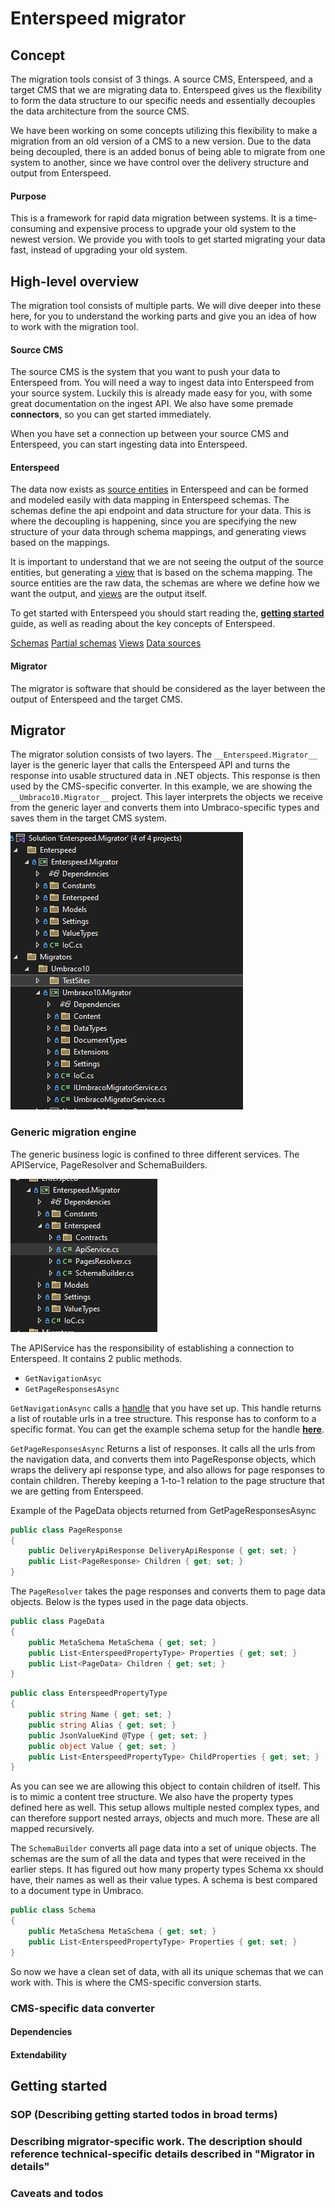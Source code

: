 # Enterspeed migrator

## Concept
The migration tools consist of 3 things. A source CMS, Enterspeed, and a target CMS that we are migrating data to. Enterspeed gives us the flexibility to form the data structure to our specific needs and essentially decouples the data architecture from the source CMS. 

We have been working on some concepts utilizing this flexibility to make a migration from an old version of a CMS to a new version. Due to the data being decoupled, there is an added bonus of being able to migrate from one system to another, since we have control over the delivery structure and output from Enterspeed.

#### Purpose
This is a framework for rapid data migration between systems. It is a time-consuming and expensive process to upgrade your old system to the newest version. We provide you with tools to get started migrating your data fast, instead of upgrading your old system. 

## High-level overview
The migration tool consists of multiple parts. We will dive deeper into these here, for you to understand the working parts and give you an idea of how to work with the migration tool. 

#### Source CMS
The source CMS is the system that you want to push your data to Enterspeed from. 
You will need a way to ingest data into Enterspeed from your source system. Luckily this is already made easy for you, with some great documentation on the ingest API. We also have some premade **connectors**, so you can get started immediately.

When you have set a connection up between your source CMS and Enterspeed, you can start ingesting data into Enterspeed.

#### Enterspeed
The data now exists as [source entities](https://docs.enterspeed.com/key-concepts/schemas) in Enterspeed and can be formed and modeled easily with data mapping in Enterspeed schemas. The schemas define the api endpoint and data structure for your data. This is where the decoupling is happening, since you are specifying the new structure of your data through schema mappings, and generating views based on the mappings. 

It is important to understand that we are not seeing the output of the source entities, but generating a [view](https://docs.enterspeed.com/key-concepts/schemas) that is based on the schema mapping. The source entities are the raw data, the schemas are where we define how we want the output, and [views](https://docs.enterspeed.com/key-concepts/schemas) are the output itself. 

To get started with Enterspeed you should start reading the, __[getting started](https://docs.enterspeed.com/getting-started)__ guide, as well as reading about the key concepts of Enterspeed. 

[Schemas](https://docs.enterspeed.com/key-concepts/schemas)
[Partial schemas](https://docs.enterspeed.com/key-concepts/schemas)
[Views](https://docs.enterspeed.com/key-concepts/schemas)
[Data sources](https://docs.enterspeed.com/key-concepts/schemas)

#### Migrator

The migrator is software that should be considered as the layer between the output of Enterspeed and the target CMS.


## Migrator

The migrator solution consists of two layers. The `__Enterspeed.Migrator__` layer is the generic layer that calls the Enterspeed API and turns the response into usable structured data in .NET objects. 
This response is then used by the CMS-specific converter. In this example, we are showing the `__Umbraco10.Migrator__` project. This layer interprets the objects we receive from the generic layer and converts them into Umbraco-specific types and saves them in the target CMS system. 

![migrator-solution](/assets/migrator-solution_cmeg05yrn.png)

### Generic migration engine
The generic business logic is confined to three different services. The APIService, PageResolver and SchemaBuilders. 

![migrator-solution](/assets/generic-migrator.png)

The APIService has the responsibility of establishing a connection to Enterspeed. 
It contains 2 public methods. 
- `GetNavigationAsyc`
- `GetPageResponsesAsync`

`GetNavigationAsync` calls a [handle](https://docs.enterspeed.com/key-concepts/schemas) that you have set up. This handle returns a list of routable urls in a tree structure. 
This response has to conform to a specific format. You can get the example schema setup for the handle __[here](https://docs.enterspeed.com/key-concepts/schemas)__. 

`GetPageResponsesAsync` Returns a list of responses. It calls all the urls from the navigation data, and converts them into PageResponse objects, which wraps the delivery api response type, and also allows for page responses to contain children. Thereby keeping a 1-to-1 relation to the page structure that we are getting from Enterspeed.

Example of the PageData objects returned from GetPageResponsesAsync
```cs title="PageData object"
public class PageResponse
{
    public DeliveryApiResponse DeliveryApiResponse { get; set; }
    public List<PageResponse> Children { get; set; }
}
```


The `PageResolver` takes the page responses and converts them to page data objects. Below is the types used in the page data objects.

```cs title="PageData object"
public class PageData
{
    public MetaSchema MetaSchema { get; set; }
    public List<EnterspeedPropertyType> Properties { get; set; }
    public List<PageData> Children { get; set; }
}
```

```cs title="EnterspeedPropertyType"
public class EnterspeedPropertyType
{
    public string Name { get; set; }
    public string Alias { get; set; }
    public JsonValueKind @Type { get; set; }
    public object Value { get; set; }
    public List<EnterspeedPropertyType> ChildProperties { get; set; }
}
```

As you can see we are allowing this object to contain children of itself. This is to mimic a content tree structure. 
We also have the property types defined here as well. This setup allows multiple nested complex types, and can therefore support nested arrays, objects and much more. These are all mapped recursively.

The `SchemaBuilder` converts all page data into a set of unique objects. The schemas are the sum of all the data and types that were received in the earlier steps. It has figured out how many property types Schema xx should have, their names as well as their value types. A schema is best compared to a document type in Umbraco.

```cs title="Schema"
public class Schema
{
    public MetaSchema MetaSchema { get; set; }
    public List<EnterspeedPropertyType> Properties { get; set; }
}
```

So now we have a clean set of data, with all its unique schemas that we can work with. This is where the CMS-specific conversion starts.

### CMS-specific data converter
#### Dependencies 
#### Extendability

## Getting started
### SOP (Describing getting started todos in broad terms)
### Describing migrator-specific work. The description should reference technical-specific details described in "Migrator in details"
### Caveats and todos